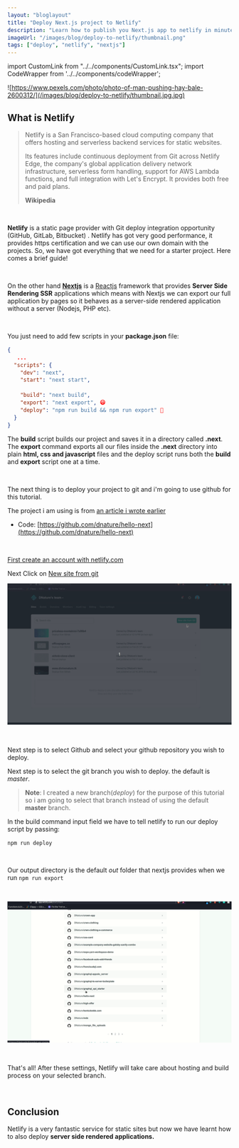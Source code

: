```yaml
---
layout: "bloglayout"
title: "Deploy Next.js project to Netlify"
description: "Learn how to publish you Next.js app to netlify in minutes."
imageUrl: "/images/blog/deploy-to-netlify/thumbnail.png"
tags: ["deploy", "netlify", "nextjs"]
---
```


import CustomLink from "../../components/CustomLink.tsx";
import CodeWrapper from '../../components/codeWrapper';


![https://www.pexels.com/photo/photo-of-man-pushing-hay-bale-2600312/](/images/blog/deploy-to-netlify/thumbnail.jpg.jpg)


## What is Netlify

> Netlify is a San Francisco-based cloud computing company that offers hosting and serverless backend services for static websites.
>
> Its features include continuous deployment from Git across Netlify Edge, the company's global application delivery network infrastructure, serverless form handling, support for AWS Lambda functions, and full integration with Let's Encrypt. It provides both free and paid plans.
>
> **Wikipedia**

<br/>

**Netlify** is a static page provider with Git deploy integration opportunity (GitHub, GitLab, Bitbucket) . Netlify has got very good performance, it provides https certification and we can use our own domain with the projects. So, we have got everything that we need for a starter project. Here comes a brief guide!

<br/>

On the other hand [**Nextjs**](https://nextjs.org) is a [Reactjs](https://reactjs.org) framework that provides **Server Side Rendering SSR** applications which means with Nextjs we can export our full application by pages so it behaves as a server-side rendered application without a server (Nodejs, PHP etc).

<br/>

You just need to add few scripts in your **package.json** file:

<CodeWrapper lang="package.json"/>

```json
{
   ...
  "scripts": {
    "dev": "next",
    "start": "next start",

    "build": "next build",
    "export": "next export", 😃
    "deploy": "npm run build && npm run export" 🚀
  }
}
```

The **build** script builds our project and saves it in a directory called **.next**. The **export** command exports all our files inside the **.next** directory into plain **html, css and javascript** files and the deploy script runs both the **build** and **export** script one at a time.

<br/>

The next thing is to deploy your project to git and i'm going to use github for this tutorial.

The project i am using is from [an article i wrote earlier](/blog/how-to-setup-tailwind-purgecss-and-nextjs)

- Code: [https://github.com/dnature/hello-next](https://github.com/dnature/hello-next)

<br/>

[First create an account with netlify.com](https://app.netlify.com/signup?_ga=2.58798317.1351806053.1583669087-991025437.1583669087)

Next Click on [New site from git](https://app.netlify.com/start)
<br/>

![Select a new site from git](/images/blog/deploy-to-netlify/create.gif)

<br/>

Next step is to select Github and select your github repository you wish to deploy.

Next step is to select the git branch you wish to deploy. the default is _master_.

> **Note**: I created a new branch(_deploy_) for the purpose of this tutorial so i am going to select that branch instead of using the default **master** branch.

In the build command input field we have to tell netlify to run our deploy script by passing:

<CodeWrapper lang="bash"/>

```bash
npm run deploy
```

<br/>

Our output directory is the default _out_ folder that nextjs provides when we run `npm run export`

<br/>

![Deploy nextjs to netlify](/images/blog/deploy-to-netlify/deploy.gif)

<br/>

That's all! After these settings, Netlify will take care about hosting and build process on your selected branch.

<br/>

## Conclusion

Netlify is a very fantastic service for static sites but now we have learnt how to also deploy **server side rendered applications.**
